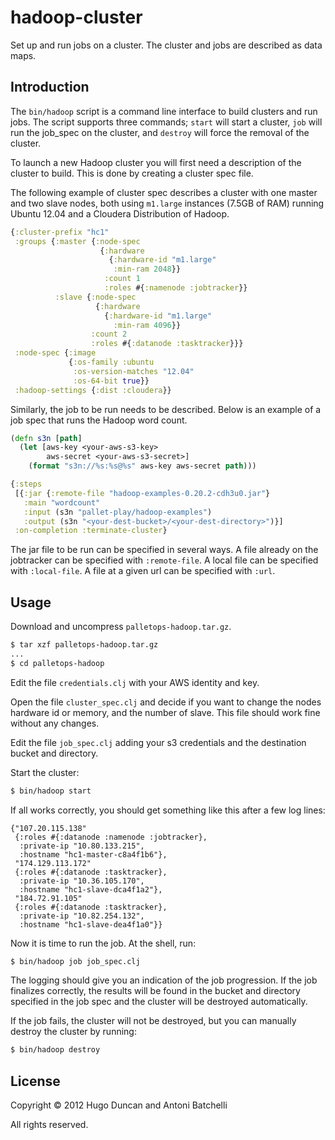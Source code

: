 # hadoop-cluster

Set up and run jobs on a cluster.  The cluster and jobs are described as data
maps.

## Introduction

The `bin/hadoop` script is a command line interface to build clusters and run
jobs.  The script supports three commands; `start` will start a cluster, `job`
will run the job_spec on the cluster, and `destroy` will force the
removal of the cluster.

To launch a new Hadoop cluster you will first need a description of the cluster
to build. This is done by creating a cluster spec file.

The following example of cluster spec describes a cluster with one master and
two slave nodes, both using `m1.large` instances (7.5GB of RAM) running Ubuntu
12.04 and a Cloudera Distribution of Hadoop.

```clj
{:cluster-prefix "hc1"
 :groups {:master {:node-spec
                    {:hardware
                      {:hardware-id "m1.large"
                       :min-ram 2048}}
                     :count 1
                     :roles #{:namenode :jobtracker}}
          :slave {:node-spec
                   {:hardware
                     {:hardware-id "m1.large"
                       :min-ram 4096}}
                  :count 2
                  :roles #{:datanode :tasktracker}}}
 :node-spec {:image
             {:os-family :ubuntu
              :os-version-matches "12.04"
              :os-64-bit true}}
 :hadoop-settings {:dist :cloudera}}
```

Similarly, the job to be run needs to be described. Below is an
example of a job spec that runs the Hadoop word count.

```clj
(defn s3n [path]
  (let [aws-key <your-aws-s3-key>
        aws-secret <your-aws-s3-secret>]
    (format "s3n://%s:%s@%s" aws-key aws-secret path)))

{:steps
 [{:jar {:remote-file "hadoop-examples-0.20.2-cdh3u0.jar"}
   :main "wordcount"
   :input (s3n "pallet-play/hadoop-examples")
   :output (s3n "<your-dest-bucket>/<your-dest-directory>")}]
 :on-completion :terminate-cluster}
```

The jar file to be run can be specified in several ways. A file already on the
jobtracker can be specified with `:remote-file`.  A local file can be specified
with `:local-file`.  A file at a given url can be specified with `:url`.

## Usage

Download and uncompress `palletops-hadoop.tar.gz`.

```bash
$ tar xzf palletops-hadoop.tar.gz
...
$ cd palletops-hadoop
```

Edit the file `credentials.clj` with your AWS identity and key.

Open the file `cluster_spec.clj` and decide if you want to change the
nodes hardware id or memory, and the number of slave. This file should
work fine without any changes.

Edit the file `job_spec.clj` adding your s3 credentials and the
destination bucket and directory.

Start the cluster:

```bash
$ bin/hadoop start
```

If all works correctly, you should get something like this after a few
log lines:

```
{"107.20.115.138"
 {:roles #{:datanode :namenode :jobtracker},
  :private-ip "10.80.133.215",
  :hostname "hc1-master-c8a4f1b6"},
 "174.129.113.172"
 {:roles #{:datanode :tasktracker},
  :private-ip "10.36.105.170",
  :hostname "hc1-slave-dca4f1a2"},
 "184.72.91.105"
 {:roles #{:datanode :tasktracker},
  :private-ip "10.82.254.132",
  :hostname "hc1-slave-dea4f1a0"}}
```

Now it is time to run the job. At the shell, run:

```bash
$ bin/hadoop job job_spec.clj
```

The logging should give you an indication of the job progression. If
the job finalizes correctly, the results will be found in the bucket
and directory specified in the job spec and the cluster will be
destroyed automatically.

If the job fails, the cluster will not be destroyed, but you can
manually destroy the cluster by running:

```bash
$ bin/hadoop destroy
```

## License

Copyright © 2012 Hugo Duncan and Antoni Batchelli

All rights reserved.
